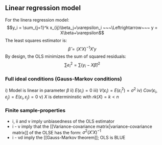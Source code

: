 ## Linear regression model
For the linera regression model:
$$y_i = \sum_{j=1}^k x_{ij}\beta_j+\varepsilon_i ~~~\Leftrightarrow~~~ y = X\beta+\varepsilon$$
The least squares estimator is:
$$\hat\beta = (X'X)^{-1}X'y$$
By design, the OLS minimizes the sum of squared residuals:
$$\sum e_i^2 = \sum(y_i-X\hat\beta)^2$$

### Full ideal conditions (Gauss-Markov conditions)
i) Model is linear in parameter $\beta$
ii) $E(\varepsilon_i) = 0$
iii) $V(\varepsilon_i) = E(\varepsilon_i^2) = \sigma^2$
iv) $Cov(\varepsilon_i,\varepsilon_j) = E(\varepsilon_i,\varepsilon_j) = 0$
v) $X$ is determininstic with $rk(X) = k < n$

### Finite sample-properties
- i, ii and v imply unbiasedness of the OLS estimator
- i - v imply that the [[Variance-covariance matrix|variance-covariance matrix]] of the OLSE has the form: $\sigma^2(X'X)^{-1}$
- i - vd imply the [[Gauss-Markov theorem]]; OLS is BLUE